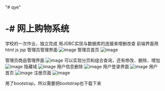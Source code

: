 "# qye" 
# -# 网上购物系统
学校的一次作业，独立完成
用JDBC实现与数据库的连接来增删改查
前端界面用html js jsp
管理员管理界面
![image](https://user-images.githubusercontent.com/84823288/126171338-02c69918-013d-44e5-a754-ec5390e1a8c7.png)
管理员首页
![image](https://user-images.githubusercontent.com/84823288/126171625-5b25f1e2-314b-45b4-8d18-91614bbc8f2c.png)

管理员商品管理界面
![image](https://user-images.githubusercontent.com/84823288/126171675-52a5fe81-87f2-48c1-a16e-54b549d15c9f.png)
可以实现分页和组合查询，还有修改、删除、增加
![image](https://user-images.githubusercontent.com/84823288/126171917-606c354c-6ad9-418a-8a3f-c4f602f4df72.png)
隐藏域
![image](https://user-images.githubusercontent.com/84823288/126171982-baeac75e-fa82-4766-8ae3-c802a08453f5.png)
用户信息删除
![image](https://user-images.githubusercontent.com/84823288/126172094-c74642f5-d808-45fd-9d10-1553f873af19.png)
用户登录界面
![image](https://user-images.githubusercontent.com/84823288/126172187-c7d35485-ccf5-4ded-8ddb-29f4dbae4e76.png)
用户首页
![image](https://user-images.githubusercontent.com/84823288/126172306-b494f2ab-f6d8-47ea-aa1e-e43ab400f108.png)
注册页面
![image](https://user-images.githubusercontent.com/84823288/126172371-9986d409-1f2e-41d4-8ee8-5733b892bb32.png)

用了bootstrap，所以需要把bootstrap也下载下来
